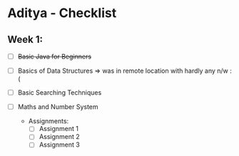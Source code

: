 # Aditya - Checklist
[//]: <> (This is the template for participants' checklist. You can create a checklist in this format with yourName, and make PR to keep it updated.)

## Week 1:

- [ ] <s>Basic Java for Beginners</s>
- [ ] Basics of Data Structures <Status : Pending> => was in remote location with hardly any n/w :( 
- [ ] Basic Searching Techniques
- [ ] Maths and Number System

  * Assignments:
    - [ ] Assignment 1
    - [ ] Assignment 2
    - [ ] Assignment 3

[//]: <> ( ## Week 2:)
